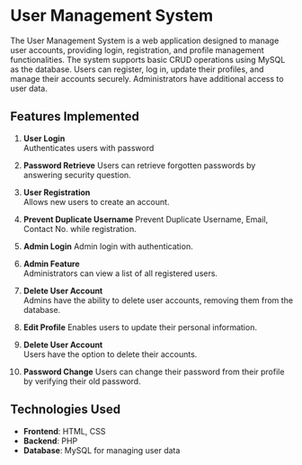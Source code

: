 # User Management System

The User Management System is a web application designed to manage user accounts, providing login, registration, and profile management functionalities. The system supports basic CRUD operations using MySQL as the database. Users can register, log in, update their profiles, and manage their accounts securely. Administrators have additional access to user data.

## Features Implemented

1. **User Login**  
   Authenticates users with password

2. **Password Retrieve**
   Users can retrieve forgotten passwords by answering security question.

3. **User Registration**  
   Allows new users to create an account.

4. **Prevent Duplicate Username**
    Prevent Duplicate Username, Email, Contact No. while registration.

5. **Admin Login** 
    Admin login with authentication.

6. **Admin Feature**  
   Administrators can view a list of all registered users.

7. **Delete User Account**  
   Admins have the ability to delete user accounts, removing them from the database.

8. **Edit Profile**
    Enables users to update their personal information.

9. **Delete User Account**  
   Users have the option to delete their accounts.

10. **Password Change**
    Users can change their password from their profile by verifying their old password.

## Technologies Used

- **Frontend**: HTML, CSS
- **Backend**: PHP
- **Database**: MySQL for managing user data